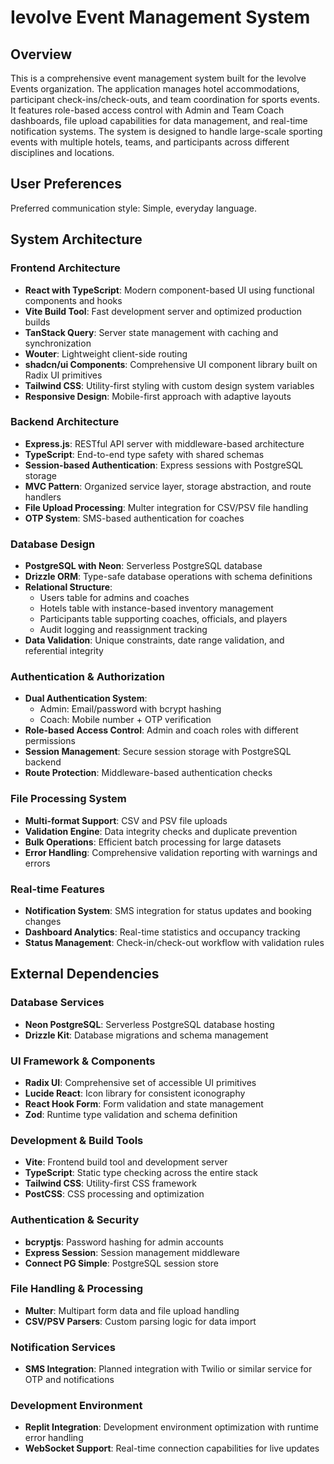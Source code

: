 # Ievolve Event Management System

## Overview

This is a comprehensive event management system built for the Ievolve Events organization. The application manages hotel accommodations, participant check-ins/check-outs, and team coordination for sports events. It features role-based access control with Admin and Team Coach dashboards, file upload capabilities for data management, and real-time notification systems. The system is designed to handle large-scale sporting events with multiple hotels, teams, and participants across different disciplines and locations.

## User Preferences

Preferred communication style: Simple, everyday language.

## System Architecture

### Frontend Architecture
- **React with TypeScript**: Modern component-based UI using functional components and hooks
- **Vite Build Tool**: Fast development server and optimized production builds
- **TanStack Query**: Server state management with caching and synchronization
- **Wouter**: Lightweight client-side routing
- **shadcn/ui Components**: Comprehensive UI component library built on Radix UI primitives
- **Tailwind CSS**: Utility-first styling with custom design system variables
- **Responsive Design**: Mobile-first approach with adaptive layouts

### Backend Architecture
- **Express.js**: RESTful API server with middleware-based architecture
- **TypeScript**: End-to-end type safety with shared schemas
- **Session-based Authentication**: Express sessions with PostgreSQL storage
- **MVC Pattern**: Organized service layer, storage abstraction, and route handlers
- **File Upload Processing**: Multer integration for CSV/PSV file handling
- **OTP System**: SMS-based authentication for coaches

### Database Design
- **PostgreSQL with Neon**: Serverless PostgreSQL database
- **Drizzle ORM**: Type-safe database operations with schema definitions
- **Relational Structure**: 
  - Users table for admins and coaches
  - Hotels table with instance-based inventory management
  - Participants table supporting coaches, officials, and players
  - Audit logging and reassignment tracking
- **Data Validation**: Unique constraints, date range validation, and referential integrity

### Authentication & Authorization
- **Dual Authentication System**:
  - Admin: Email/password with bcrypt hashing
  - Coach: Mobile number + OTP verification
- **Role-based Access Control**: Admin and coach roles with different permissions
- **Session Management**: Secure session storage with PostgreSQL backend
- **Route Protection**: Middleware-based authentication checks

### File Processing System
- **Multi-format Support**: CSV and PSV file uploads
- **Validation Engine**: Data integrity checks and duplicate prevention
- **Bulk Operations**: Efficient batch processing for large datasets
- **Error Handling**: Comprehensive validation reporting with warnings and errors

### Real-time Features
- **Notification System**: SMS integration for status updates and booking changes
- **Dashboard Analytics**: Real-time statistics and occupancy tracking
- **Status Management**: Check-in/check-out workflow with validation rules

## External Dependencies

### Database Services
- **Neon PostgreSQL**: Serverless PostgreSQL database hosting
- **Drizzle Kit**: Database migrations and schema management

### UI Framework & Components
- **Radix UI**: Comprehensive set of accessible UI primitives
- **Lucide React**: Icon library for consistent iconography
- **React Hook Form**: Form validation and state management
- **Zod**: Runtime type validation and schema definition

### Development & Build Tools
- **Vite**: Frontend build tool and development server
- **TypeScript**: Static type checking across the entire stack
- **Tailwind CSS**: Utility-first CSS framework
- **PostCSS**: CSS processing and optimization

### Authentication & Security
- **bcryptjs**: Password hashing for admin accounts
- **Express Session**: Session management middleware
- **Connect PG Simple**: PostgreSQL session store

### File Handling & Processing
- **Multer**: Multipart form data and file upload handling
- **CSV/PSV Parsers**: Custom parsing logic for data import

### Notification Services
- **SMS Integration**: Planned integration with Twilio or similar service for OTP and notifications

### Development Environment
- **Replit Integration**: Development environment optimization with runtime error handling
- **WebSocket Support**: Real-time connection capabilities for live updates